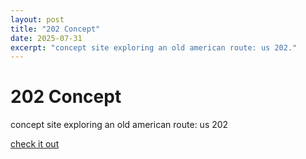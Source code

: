 ```yaml
---
layout: post
title: "202 Concept"
date: 2025-07-31
excerpt: "concept site exploring an old american route: us 202."
---
```


# 202 Concept

concept site exploring an old american route: us 202

[check it out](https://www.sharshi.com/202)
